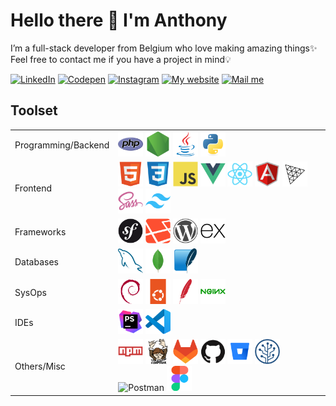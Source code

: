 # Hello there 👋 I'm Anthony

I’m a full-stack developer from Belgium who love making amazing things✨ Feel free to contact me if you have a project in mind💡

<a href="https://www.linkedin.com/in/anthonypauwels/" target="_blank"><img src="https://img.shields.io/badge/LinkedIn-0077B5?style=for-the-badge&logo=linkedin&logoColor=white" title="LinkedIn" alt="LinkedIn"/></a>
<a href="http://codepen.io/anthonypauwels/" target="_blank"><img src="https://img.shields.io/badge/Codepen-000000?style=for-the-badge&logo=codepen&logoColor=white" title="Codepen" alt="Codepen"/></a>
<a href="https://www.instagram.com/anthonypauwels.be/" target="_blank"><img src="https://img.shields.io/badge/Instagram-E4405F?style=for-the-badge&logo=instagram&logoColor=white" title="Instagram" alt="Instagram"/></a>
<a href="https://anthonypauwels.be/" target="_blank"><img src="https://img.shields.io/badge/website-000000?style=for-the-badge&logo=About.me&logoColor=white" title="My website" alt="My website"/></a>
<a href="mailto:hello@anthonypauwels.be" target="_blank"><img src="https://img.shields.io/badge/Gmail-D14836?style=for-the-badge&logo=gmail&logoColor=white" title="Mail me" alt="Mail me"/></a>

## Toolset
<table>
    <tr>
        <td>
            Programming/Backend	
        </td>
        <td>
            <img src="https://github.com/devicons/devicon/blob/v2.13.0/icons/php/php-original.svg" width="40" height="40" title="PHP" alt="PHP"/>
            <img src="https://github.com/devicons/devicon/blob/v2.13.0/icons/nodejs/nodejs-original.svg" width="40" height="40" title="NodeJS" alt="NodeJS"/>
            <img src="https://github.com/devicons/devicon/blob/v2.13.0/icons/java/java-original.svg" width="40" height="40" title="Java" alt="Java"/>
            <img src="https://github.com/devicons/devicon/blob/v2.13.0/icons/python/python-original.svg" width="40" height="40" title="Python" alt="Python"/>
        </td>
    </tr>
    <tr>
        <td>
            Frontend
        </td>
        <td>
            <img src="https://github.com/devicons/devicon/blob/v2.13.0/icons/html5/html5-original.svg" width="40" height="40" title="HTML5" alt="HTML5"/>
            <img src="https://github.com/devicons/devicon/blob/v2.13.0/icons/css3/css3-original.svg" width="40" height="40" title="CSS3" alt="CSS3"/>
            <img src="https://github.com/devicons/devicon/blob/v2.13.0/icons/javascript/javascript-original.svg" width="40" height="40" title="Javascript" alt="Javascript"/>
            <img src="https://github.com/devicons/devicon/blob/v2.13.0/icons/vuejs/vuejs-original.svg" width="40" height="40" title="VueJS" alt="VueJS"/>
            <img src="https://github.com/devicons/devicon/blob/v2.15.0/icons/react/react-original.svg" width="40" height="40" title="React" alt="React"/>
            <img src="https://github.com/devicons/devicon/blob/v2.15.0/icons/angularjs/angularjs-original.svg" width="40" height="40" title="AngularJS" alt="AngularJS"/>
            <img src="https://github.com/devicons/devicon/blob/v2.15.0/icons/threejs/threejs-original.svg" width="40" height="40" title="ThreeJS" alt="ThreeJS"/>
            <img src="https://github.com/devicons/devicon/blob/v2.15.0/icons/sass/sass-original.svg" width="40" height="40" title="SCSS/SASS" alt="SCSS/SASS"/>
            <img src="https://github.com/devicons/devicon/blob/master/icons/tailwindcss/tailwindcss-plain.svg" width="40" height="40" title="Tailwind" alt="Tailwind"/>
        </td>
    </tr>
    <tr>
        <td>
            Frameworks
        </td>
        <td>
            <img src="https://github.com/devicons/devicon/blob/v2.13.0/icons/symfony/symfony-original.svg" width="40" height="40" title="Symfony" alt="Symfony"/>
            <img src="https://github.com/devicons/devicon/blob/v2.15.0/icons/laravel/laravel-plain.svg" width="40" height="40" title="Laravel" alt="Laravel"/>
            <img src="https://github.com/devicons/devicon/blob/v2.13.0/icons/wordpress/wordpress-plain.svg" width="40" height="40" title="WordPress" alt="WordPress"/>
            <img src="https://github.com/devicons/devicon/blob/v2.13.0/icons/express/express-original.svg" width="40" height="40" title="ExpressJS" alt="ExpressJS"/>
        </td>
    </tr>
    <tr>
        <td>
            Databases	
        </td>
        <td>
            <img src="https://github.com/devicons/devicon/blob/v2.13.0/icons/mysql/mysql-original.svg" width="40" height="40" title="MySQL/MariaDB" alt="MySQL/MariaDB"/>
            <img src="https://github.com/devicons/devicon/blob/v2.13.0/icons/mongodb/mongodb-original.svg" width="40" height="40" title="MongoDB" alt="MongoDB"/>
            <img src="https://github.com/devicons/devicon/blob/v2.15.0/icons/sqlite/sqlite-original.svg" width="40" height="40" title="Sqlite" alt="Sqlite"/>
        </td>
    </tr>
    <tr>
        <td>
            SysOps
        </td>
        <td>
            <img src="https://github.com/devicons/devicon/blob/v2.13.0/icons/debian/debian-original.svg" width="40" height="40" title="Debian" alt="Debian"/>
            <img src="https://github.com/devicons/devicon/blob/v2.13.0/icons/ubuntu/ubuntu-plain.svg" width="40" height="40" title="Ubuntu" alt="Ubuntu"/>
            <img src="https://github.com/devicons/devicon/blob/v2.13.0/icons/apache/apache-plain.svg" width="40" height="40" title="Apache 2.4" alt="Apache 2.4"/>
            <img src="https://github.com/devicons/devicon/blob/v2.13.0/icons/nginx/nginx-original.svg" width="40" height="40" title="Nginx" alt="Nginx"/>
        </td>
    </tr>
    <tr>
        <td>
            IDEs
        </td>
        <td>
            <img src="https://github.com/devicons/devicon/blob/v2.13.0/icons/phpstorm/phpstorm-original.svg" width="40" height="40" title="PHPStorm" alt="PHPStorm"/>
            <img src="https://github.com/devicons/devicon/blob/v2.13.0/icons/vscode/vscode-original.svg" width="40" height="40" title="Visual Studio Code" alt="Visual Studio Code"/>
        </td>
    </tr>
    <tr>
        <td>
            Others/Misc
        </td>
        <td>
            <img src="https://github.com/devicons/devicon/blob/v2.15.0/icons/npm/npm-original-wordmark.svg" width="40" height="40" title="NPM" alt="NPM"/>
            <img src="https://github.com/devicons/devicon/blob/v2.15.0/icons/composer/composer-original.svg" width="40" height="40" title="Composer/Packagist" alt="Composer/Packagist"/>
            <img src="https://github.com/devicons/devicon/blob/v2.13.0/icons/gitlab/gitlab-original.svg" width="40" height="40" title="Gitlab" alt="Gitlab"/>
            <img src="https://github.com/devicons/devicon/blob/v2.13.0/icons/github/github-original.svg" width="40" height="40" title="Github" alt="Github"/>
            <img src="https://github.com/devicons/devicon/blob/v2.15.0/icons/bitbucket/bitbucket-original.svg" width="40" height="40" title="Bitbucket" alt="Bitbucket"/>
            <img src="https://github.com/devicons/devicon/blob/v2.15.0/icons/sourcetree/sourcetree-original.svg" width="40" height="40" title="Sourcetree" alt="Sourcetree"/>
            <img src="https://www.vectorlogo.zone/logos/getpostman/getpostman-icon.svg" width="40" height="40" title="Postman" alt="Postman"/>
            <img src="https://github.com/devicons/devicon/blob/v2.15.0/icons/figma/figma-original.svg" width="40" height="40" title="Figma" alt="Figma"/>
        </td>
    </tr>
</table>

<!--
**anthonypauwels/anthonypauwels** is a ✨ _special_ ✨ repository because its `README.md` (this file) appears on your GitHub profile.

Here are some ideas to get you started:

- 🔭 I’m currently working on ...
- 🌱 I’m currently learning ...
- 👯 I’m looking to collaborate on ...
- 🤔 I’m looking for help with ...
- 💬 Ask me about ...
- 📫 How to reach me: ...
- 😄 Pronouns: ...
- ⚡ Fun fact: ...
-->
